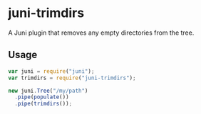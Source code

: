 # juni-trimdirs

A Juni plugin that removes any empty directories from the tree.

## Usage

```javascript
var juni = require("juni");
var trimdirs = require("juni-trimdirs");

new juni.Tree("/my/path")
  .pipe(populate())
  .pipe(trimdirs());
```
